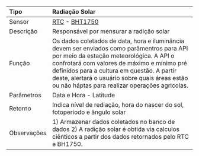 | Tipo | Radiação Solar |
| :--- | :--- |
| Sensor | [RTC](/rtc.md) - [BHT1750](/bh1750.md) |
| Descrição | Responsável por mensurar a radição solar |
| Função | Os dados coletados de data, hora e iluminância devem ser enviados como parâmentros para API por meio da estação meteorológica. A API o confrotará com valores de máximo e mínimo pré definidos para a cultura em questão. A partir deste, alertará o usuário sobre quais áreas estão ou não háptas para realizar operações agricolas. |
| Parâmetros | Data e Hora - Latitude |
| Retorno | Indica nível de rediação, hora do nascer do sol, fotoperíodo e ângulo solar |
| Observações | 1\) Armazenar dados coletados no banco de dados              2\) A radição solar é obtida via calculos ciênticos a partir dos dados retornados pelo RTC e BH1750. |



